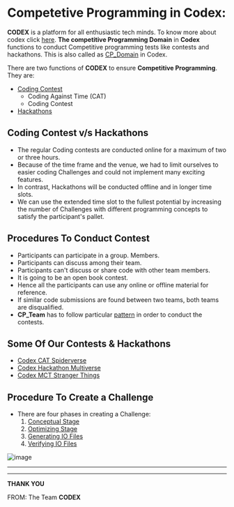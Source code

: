 # **Competetive Programming in Codex:**
**CODEX** is a platform for all enthusiastic tech minds. To know more about codex click [here](./Codex_intro.md). **The competitive Programming Domain** in **Codex** functions to conduct Competitive programming tests like contests and hackathons. This is also called as [CP_Domain](./cp_in_codex.md) in Codex. 

There are two functions of **CODEX** to ensure **Competitive Programming**. They are:
- [Coding Contest](./coding_contest.md)
  * Coding Against Time (CAT)
  * Coding Contest
- [Hackathons](./Hackathons.md) 
 ## **Coding Contest v/s Hackathons**

- The regular Coding contests are conducted online for a maximum of two or three hours.
- Because of the time frame and the venue, we had to limit ourselves to easier coding Challenges and could not implement many exciting features. 
- In contrast, Hackathons will be conducted offline and in longer time slots. 
- We can use the extended time slot to the fullest potential by increasing the number of Challenges with different programming concepts to satisfy the participant's pallet. 
## **Procedures To Conduct Contest**
- Participants can participate in a group. 
Members.
- Participants can discuss among their team.
- Participants can't discuss or share code with other team members.
- It is going to be an open book contest. 
- Hence all the participants can use any online or offline material for reference.
- If similar code submissions are found between two teams, both teams are disqualified.
- **CP_Team** has to follow particular [pattern]() in order to conduct the contests. 
## **Some Of Our Contests & Hackathons**
- [Codex CAT Spiderverse](https://www.hackerrank.com/codex-into-the-spider-verse)
- [Codex Hackathon Multiverse](https://www.hackerrank.com/codex-multiverse-hackathon)
- [Codex MCT Stranger Things](https://www.hackerrank.com/codex-coding-contest) 

## **Procedure To Create a Challenge**
- There are four phases in creating a Challenge:
  1. [Conceptual Stage](./Conceptual_stage.md)
  2. [Optimizing Stage](./Optimizing.md)
  3. [Generating IO Files](./CreateIO.md)
  4. [Verifying IO Files](./verifyIO.md) 

![image](https://i.imgur.com/B4JhlWy.jpeg) 

****
---
**THANK YOU**

FROM:
    The Team **CODEX**
